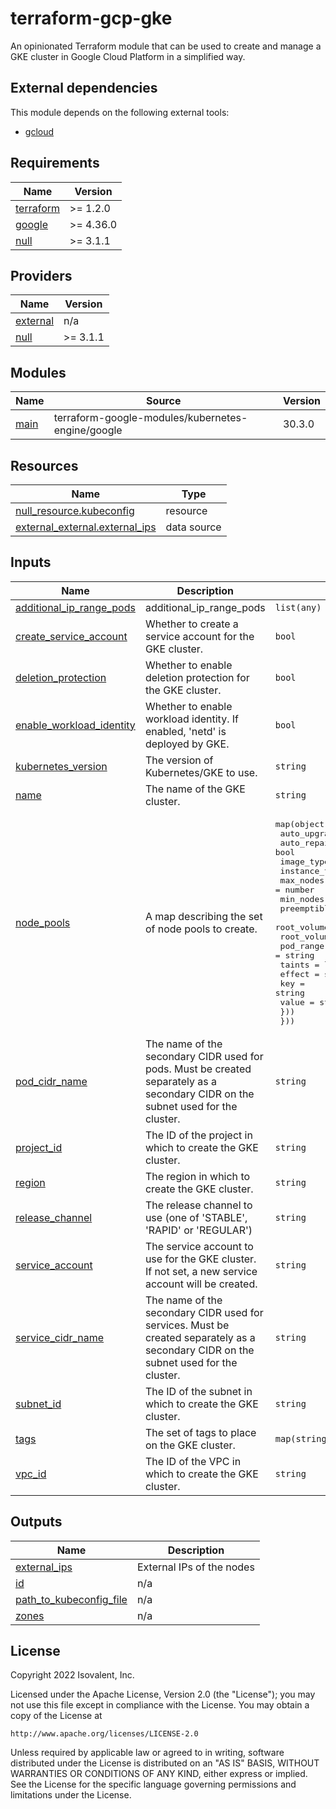 # terraform-gcp-gke

An opinionated Terraform module that can be used to create and manage a GKE cluster in Google Cloud Platform in a simplified way.

## External dependencies

This module depends on the following external tools:
- [gcloud](https://cloud.google.com/sdk/gcloud)

<!-- BEGIN_TF_DOCS -->
## Requirements

| Name | Version |
|------|---------|
| <a name="requirement_terraform"></a> [terraform](#requirement\_terraform) | >= 1.2.0 |
| <a name="requirement_google"></a> [google](#requirement\_google) | >= 4.36.0 |
| <a name="requirement_null"></a> [null](#requirement\_null) | >= 3.1.1 |

## Providers

| Name | Version |
|------|---------|
| <a name="provider_external"></a> [external](#provider\_external) | n/a |
| <a name="provider_null"></a> [null](#provider\_null) | >= 3.1.1 |

## Modules

| Name | Source | Version |
|------|--------|---------|
| <a name="module_main"></a> [main](#module\_main) | terraform-google-modules/kubernetes-engine/google | 30.3.0 |

## Resources

| Name | Type |
|------|------|
| [null_resource.kubeconfig](https://registry.terraform.io/providers/hashicorp/null/latest/docs/resources/resource) | resource |
| [external_external.external_ips](https://registry.terraform.io/providers/hashicorp/external/latest/docs/data-sources/external) | data source |

## Inputs

| Name | Description | Type | Default | Required |
|------|-------------|------|---------|:--------:|
| <a name="input_additional_ip_range_pods"></a> [additional\_ip\_range\_pods](#input\_additional\_ip\_range\_pods) | additional\_ip\_range\_pods | `list(any)` | `[]` | no |
| <a name="input_create_service_account"></a> [create\_service\_account](#input\_create\_service\_account) | Whether to create a service account for the GKE cluster. | `bool` | `true` | no |
| <a name="input_deletion_protection"></a> [deletion\_protection](#input\_deletion\_protection) | Whether to enable deletion protection for the GKE cluster. | `bool` | `false` | no |
| <a name="input_enable_workload_identity"></a> [enable\_workload\_identity](#input\_enable\_workload\_identity) | Whether to enable workload identity. If enabled, 'netd' is deployed by GKE. | `bool` | `false` | no |
| <a name="input_kubernetes_version"></a> [kubernetes\_version](#input\_kubernetes\_version) | The version of Kubernetes/GKE to use. | `string` | n/a | yes |
| <a name="input_name"></a> [name](#input\_name) | The name of the GKE cluster. | `string` | n/a | yes |
| <a name="input_node_pools"></a> [node\_pools](#input\_node\_pools) | A map describing the set of node pools to create. | <pre>map(object({<br/>    auto_upgrade     = bool<br/>    auto_repair      = bool<br/>    image_type       = string<br/>    instance_type    = string<br/>    max_nodes        = number<br/>    min_nodes        = number<br/>    preemptible      = bool<br/>    root_volume_size = number<br/>    root_volume_type = string<br/>    pod_range        = string<br/>    taints = list(object({<br/>      effect = string<br/>      key    = string<br/>      value  = string<br/>    }))<br/>  }))</pre> | n/a | yes |
| <a name="input_pod_cidr_name"></a> [pod\_cidr\_name](#input\_pod\_cidr\_name) | The name of the secondary CIDR used for pods. Must be created separately as a secondary CIDR on the subnet used for the cluster. | `string` | n/a | yes |
| <a name="input_project_id"></a> [project\_id](#input\_project\_id) | The ID of the project in which to create the GKE cluster. | `string` | n/a | yes |
| <a name="input_region"></a> [region](#input\_region) | The region in which to create the GKE cluster. | `string` | n/a | yes |
| <a name="input_release_channel"></a> [release\_channel](#input\_release\_channel) | The release channel to use (one of 'STABLE', 'RAPID' or 'REGULAR') | `string` | `"STABLE"` | no |
| <a name="input_service_account"></a> [service\_account](#input\_service\_account) | The service account to use for the GKE cluster. If not set, a new service account will be created. | `string` | `null` | no |
| <a name="input_service_cidr_name"></a> [service\_cidr\_name](#input\_service\_cidr\_name) | The name of the secondary CIDR used for services. Must be created separately as a secondary CIDR on the subnet used for the cluster. | `string` | n/a | yes |
| <a name="input_subnet_id"></a> [subnet\_id](#input\_subnet\_id) | The ID of the subnet in which to create the GKE cluster. | `string` | n/a | yes |
| <a name="input_tags"></a> [tags](#input\_tags) | The set of tags to place on the GKE cluster. | `map(string)` | n/a | yes |
| <a name="input_vpc_id"></a> [vpc\_id](#input\_vpc\_id) | The ID of the VPC in which to create the GKE cluster. | `string` | n/a | yes |

## Outputs

| Name | Description |
|------|-------------|
| <a name="output_external_ips"></a> [external\_ips](#output\_external\_ips) | External IPs of the nodes |
| <a name="output_id"></a> [id](#output\_id) | n/a |
| <a name="output_path_to_kubeconfig_file"></a> [path\_to\_kubeconfig\_file](#output\_path\_to\_kubeconfig\_file) | n/a |
| <a name="output_zones"></a> [zones](#output\_zones) | n/a |
<!-- END_TF_DOCS -->

## License

Copyright 2022 Isovalent, Inc.

Licensed under the Apache License, Version 2.0 (the "License");
you may not use this file except in compliance with the License.
You may obtain a copy of the License at

    http://www.apache.org/licenses/LICENSE-2.0

Unless required by applicable law or agreed to in writing, software
distributed under the License is distributed on an "AS IS" BASIS,
WITHOUT WARRANTIES OR CONDITIONS OF ANY KIND, either express or implied.
See the License for the specific language governing permissions and
limitations under the License.
